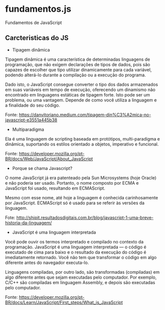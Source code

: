 # fundamentos.js
Fundamentos de JavaScript

## Carcteristicas do JS

* Tipagem dinâmica

Tipagem dinâmica é uma característica de determinadas linguagens de programação, que não exigem declarações de tipos de dados, pois são capazes de escolher que tipo utilizar dinamicamente para cada variável, podendo alterá-lo durante a compilação ou a execução do programa.

Dado isto, o JavaScript consegue converter o tipo dos dados armazenados em suas variáveis em tempo de execução, oferecendo um dinamismo não encontrado em linguagens estáticas de tipagem forte. Isto pode ser um problema, ou uma vantagem. Depende de como você utiliza a linguagem e a finalidade do seu código.

Fonte: https://danvitoriano.medium.com/tipagem-din%C3%A2mica-no-javascript-e3551a445b38

* Multiparadigma

Ela é uma linguagem de scripting baseada em protótipos, multi-paradigma e dinâmica, suportando os estilos orientado a objetos, imperativo e funcional.

Fonte: https://developer.mozilla.org/pt-BR/docs/Web/JavaScript/About_JavaScript

* Porque se chama Javascript?

O nome JavaScript já era patenteado pela Sun Microsystems (hoje Oracle) e não poderia ser usado. Portanto, o nome composto por ECMA e JavaScript foi usado, resultando em ECMAScript.

Mesmo com esse nome, até hoje a linguagem é conhecida carinhosamente por JavaScript. ECMAScript só é usado para se referir às versões da linguagem.

Fote: http://shipit.resultadosdigitais.com.br/blog/javascript-1-uma-breve-historia-da-linguagem/

* JavaScript é uma linguagem interpretada 

Você pode ouvir os termos interpretado e compilado no contexto da programação. JavaScript é uma linguagem interpretada — o código é executado de cima para baixo e o resultado da execução do código é imediatamente retornado. Você não tem que transformar o código em algo diferente antes do navegador executa-lo.

Linguagens compiladas, por outro lado, são transformadas (compiladas) em algo diferente antes que sejam executadas pelo computador. Por exemplo, C/C++ são compiladas em linguagem Assembly, e depois são executadas pelo computador.

Fonte: https://developer.mozilla.org/pt-BR/docs/Learn/JavaScript/First_steps/What_is_JavaScript